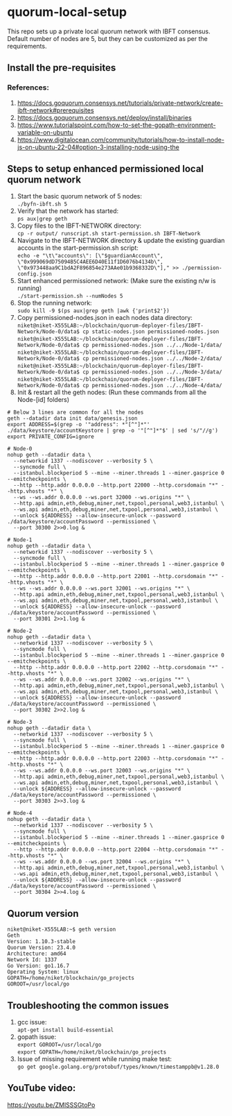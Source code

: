 # quorum-local-setup
This repo sets up a private local quorum network with IBFT consensus. Default number of nodes are 5, but they can be customized as per the requirements.

## Install the pre-requisites
### References:
1. https://docs.goquorum.consensys.net/tutorials/private-network/create-ibft-network#prerequisites
1. https://docs.goquorum.consensys.net/deploy/install/binaries
1. https://www.tutorialspoint.com/how-to-set-the-gopath-environment-variable-on-ubuntu
1. https://www.digitalocean.com/community/tutorials/how-to-install-node-js-on-ubuntu-22-04#option-3-installing-node-using-the

## Steps to setup enhanced permissioned local quorum network
1. Start the basic quorum network of 5 nodes: <br/>
```./byfn-ibft.sh 5```
1. Verify that the network has started: <br/>
`ps aux|grep geth`
1. Copy files to the IBFT-NETWORK directory: <br/>
`cp -r output/ runscript.sh start-permission.sh IBFT-Network`
1. Navigate to the IBFT-NETWORK directory & update the existing guardian accounts in the start-permission.sh script: <br/>
`echo -e "\t\"accounts\": [\"$guardianAccount\", \"0x999069dD75094B5C4AEE6D40E11f1D6076b4134b\", \"0x973448aa9C1bdA2F896854e273AAe01b9368332D\"]," >> ./permission-config.json`
1. Start enhanced permissioned network: (Make sure the existing n/w is running) <br/>
`./start-permission.sh --numNodes 5`
1. Stop the running network: <br/>
`sudo kill -9 $(ps aux|grep geth |awk {'print$2'})`
1. Copy permissioned-nodes.json in each nodes data directory: <br/>
`niket@niket-X555LAB:~/blockchain/quorum-deployer-files/IBFT-Network/Node-0/data$ cp static-nodes.json permissioned-nodes.json`  <br/>
`niket@niket-X555LAB:~/blockchain/quorum-deployer-files/IBFT-Network/Node-0/data$ cp permissioned-nodes.json ../../Node-1/data/` <br/>
`niket@niket-X555LAB:~/blockchain/quorum-deployer-files/IBFT-Network/Node-0/data$ cp permissioned-nodes.json ../../Node-2/data/` <br/>
`niket@niket-X555LAB:~/blockchain/quorum-deployer-files/IBFT-Network/Node-0/data$ cp permissioned-nodes.json ../../Node-3/data/` <br/>
`niket@niket-X555LAB:~/blockchain/quorum-deployer-files/IBFT-Network/Node-0/data$ cp permissioned-nodes.json ../../Node-4/data/` <br/>
1. Init & restart all the geth nodes: (Run these commands from all the Node-[id] folders) <br/>
```
# Below 3 lines are common for all the nodes 
geth --datadir data init data/genesis.json
export ADDRESS=$(grep -o '"address": *"[^"]*"' ./data/keystore/accountKeystore | grep -o '"[^"]*"$' | sed 's/"//g')
export PRIVATE_CONFIG=ignore

# Node-0
nohup geth --datadir data \
  --networkid 1337 --nodiscover --verbosity 5 \
  --syncmode full \
  --istanbul.blockperiod 5 --mine --miner.threads 1 --miner.gasprice 0 --emitcheckpoints \
  --http --http.addr 0.0.0.0 --http.port 22000 --http.corsdomain "*" --http.vhosts "*" \
  --ws --ws.addr 0.0.0.0 --ws.port 32000 --ws.origins "*" \
  --http.api admin,eth,debug,miner,net,txpool,personal,web3,istanbul \
  --ws.api admin,eth,debug,miner,net,txpool,personal,web3,istanbul \
  --unlock ${ADDRESS} --allow-insecure-unlock --password ./data/keystore/accountPassword --permissioned \
  --port 30300 2>>0.log &	

# Node-1
nohup geth --datadir data \
  --networkid 1337 --nodiscover --verbosity 5 \
  --syncmode full \
  --istanbul.blockperiod 5 --mine --miner.threads 1 --miner.gasprice 0 --emitcheckpoints \
  --http --http.addr 0.0.0.0 --http.port 22001 --http.corsdomain "*" --http.vhosts "*" \
  --ws --ws.addr 0.0.0.0 --ws.port 32001 --ws.origins "*" \
  --http.api admin,eth,debug,miner,net,txpool,personal,web3,istanbul \
  --ws.api admin,eth,debug,miner,net,txpool,personal,web3,istanbul \
  --unlock ${ADDRESS} --allow-insecure-unlock --password ./data/keystore/accountPassword --permissioned \
  --port 30301 2>>1.log &
  
# Node-2
nohup geth --datadir data \
  --networkid 1337 --nodiscover --verbosity 5 \
  --syncmode full \
  --istanbul.blockperiod 5 --mine --miner.threads 1 --miner.gasprice 0 --emitcheckpoints \
  --http --http.addr 0.0.0.0 --http.port 22002 --http.corsdomain "*" --http.vhosts "*" \
  --ws --ws.addr 0.0.0.0 --ws.port 32002 --ws.origins "*" \
  --http.api admin,eth,debug,miner,net,txpool,personal,web3,istanbul \
  --ws.api admin,eth,debug,miner,net,txpool,personal,web3,istanbul \
  --unlock ${ADDRESS} --allow-insecure-unlock --password ./data/keystore/accountPassword --permissioned \
  --port 30302 2>>2.log &

# Node-3
nohup geth --datadir data \
  --networkid 1337 --nodiscover --verbosity 5 \
  --syncmode full \
  --istanbul.blockperiod 5 --mine --miner.threads 1 --miner.gasprice 0 --emitcheckpoints \
  --http --http.addr 0.0.0.0 --http.port 22003 --http.corsdomain "*" --http.vhosts "*" \
  --ws --ws.addr 0.0.0.0 --ws.port 32003 --ws.origins "*" \
  --http.api admin,eth,debug,miner,net,txpool,personal,web3,istanbul \
  --ws.api admin,eth,debug,miner,net,txpool,personal,web3,istanbul \
  --unlock ${ADDRESS} --allow-insecure-unlock --password ./data/keystore/accountPassword --permissioned \
  --port 30303 2>>3.log &

# Node-4
nohup geth --datadir data \
  --networkid 1337 --nodiscover --verbosity 5 \
  --syncmode full \
  --istanbul.blockperiod 5 --mine --miner.threads 1 --miner.gasprice 0 --emitcheckpoints \
  --http --http.addr 0.0.0.0 --http.port 22004 --http.corsdomain "*" --http.vhosts "*" \
  --ws --ws.addr 0.0.0.0 --ws.port 32004 --ws.origins "*" \
  --http.api admin,eth,debug,miner,net,txpool,personal,web3,istanbul \
  --ws.api admin,eth,debug,miner,net,txpool,personal,web3,istanbul \
  --unlock ${ADDRESS} --allow-insecure-unlock --password ./data/keystore/accountPassword --permissioned \
  --port 30304 2>>4.log &
```

## Quorum version
```
niket@niket-X555LAB:~$ geth version
Geth
Version: 1.10.3-stable
Quorum Version: 23.4.0
Architecture: amd64
Network Id: 1337
Go Version: go1.16.7
Operating System: linux
GOPATH=/home/niket/blockchain/go_projects
GOROOT=/usr/local/go
```

## Troubleshooting the common issues
1. gcc issue: <br/>
`apt-get install build-essential`
1. gopath issue: <br/>
`export GOROOT=/usr/local/go` <br/>
`export GOPATH=/home/niket/blockchain/go_projects` <br/>
1. Issue of missing requirement while running make test: <br/>
`go get google.golang.org/protobuf/types/known/timestamppb@v1.28.0`


## YouTube video:
https://youtu.be/ZMlSSSGtoPo
